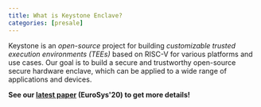```yaml
---
title: What is Keystone Enclave?
categories: [presale]
---
```


Keystone is an *open-source* project for building *customizable* *trusted execution environments (TEEs)*
based on RISC-V for various platforms and use cases. Our goal is to build a secure and trustworthy
open-source secure hardware enclave, which can be applied to a wide range of applications and
devices. 

**See our [latest paper](https://dl.acm.org/doi/abs/10.1145/3342195.3387532) (EuroSys'20) to get more details!**


